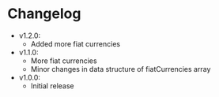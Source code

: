 # Changelog

* v1.2.0:
	* Added more fiat currencies
* v1.1.0:
	* More fiat currencies
	* Minor changes in data structure of fiatCurrencies array
* v1.0.0:
	* Initial release
